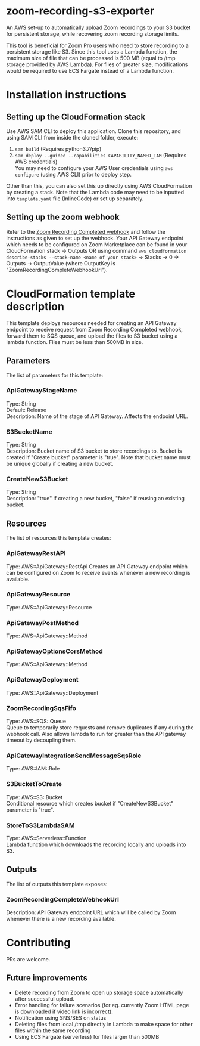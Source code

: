 # zoom-recording-s3-exporter
An AWS set-up to automatically upload Zoom recordings to your S3 bucket for persistent storage, while recovering zoom recording storage limits.

This tool is beneficial for Zoom Pro users who need to store recording to a persistent storage like S3. Since this tool uses a Lambda function, the maximum size of file that can be processed is 500 MB (equal to /tmp storage provided by AWS Lambda). For files of greater size, modifications would be required to use ECS Fargate instead of a Lambda function.


# Installation instructions

## Setting up the CloudFormation stack
Use AWS SAM CLI to deploy this application. Clone this repository, and using SAM CLI from inside the cloned folder, execute:  
1. `sam build` (Requires python3.7/pip)  
2. `sam deploy --guided --capabilities CAPABILITY_NAMED_IAM` (Requires AWS credentials)  
You may need to configure your AWS User credentials using `aws configure` (using AWS CLI) prior to deploy step. 

Other than this, you can also set this up directly using AWS CloudFormation by creating a stack. Note that the Lambda code may need to be inputted into `template.yaml` file (InlineCode) or set up separately.

## Setting up the zoom webhook

Refer to the [Zoom Recording Completed webhook](https://marketplace.zoom.us/docs/api-reference/webhook-reference/recording-events/recording-completed) and follow the instructions as given to set up the webhook. Your API Gateway endpoint which needs to be configured on Zoom Marketplace can be found in your CloudFormation stack -> Outputs OR using command `aws cloudformation describe-stacks --stack-name <name of your stack>` -> Stacks -> 0 -> Outputs -> OutputValue (where OutputKey is "ZoomRecordingCompleteWebhookUrl").


# CloudFormation template description
This template deploys resources needed for creating an API Gateway endpoint  to receive request from Zoom Recording Completed webhook, forward them to SQS  queue, and upload the files to S3 bucket using a lambda function. Files must be  less than 500MB in size.
  
## Parameters
The list of parameters for this template:

### ApiGatewayStageName 
Type: String  
Default: Release  
Description: Name of the stage of API Gateway. Affects the endpoint URL. 
### S3BucketName 
Type: String  
Description: Bucket name of S3 bucket to store recordings to. Bucket is created if "Create bucket" parameter is "true". Note that bucket name must be unique globally if creating a new bucket. 
### CreateNewS3Bucket 
Type: String  
Description: "true" if creating a new bucket, "false" if reusing an existing bucket. 

## Resources
The list of resources this template creates:

### ApiGatewayRestAPI 
Type: AWS::ApiGateway::RestApi
Creates an API Gateway endpoint which can be configured on Zoom to receive events whenever a new recording is available.  
### ApiGatewayResource 
Type: AWS::ApiGateway::Resource  
### ApiGatewayPostMethod 
Type: AWS::ApiGateway::Method  
### ApiGatewayOptionsCorsMethod 
Type: AWS::ApiGateway::Method  
### ApiGatewayDeployment 
Type: AWS::ApiGateway::Deployment  
### ZoomRecordingSqsFifo 
Type: AWS::SQS::Queue  
Queue to temporarily store requests and remove duplicates if any during the webhook call. Also allows lambda to run for greater than the API gateway timeout by decoupling them.
### ApiGatewayIntegrationSendMessageSqsRole 
Type: AWS::IAM::Role  
### S3BucketToCreate 
Type: AWS::S3::Bucket  
Conditional resource which creates bucket if "CreateNewS3Bucket" parameter is "true".
### StoreToS3LambdaSAM 
Type: AWS::Serverless::Function  
Lambda function which downloads the recording locally and uploads into S3.

## Outputs
The list of outputs this template exposes:

### ZoomRecordingCompleteWebhookUrl 
Description: API Gateway endpoint URL which will be called by Zoom whenever there is a new recording available. 

# Contributing
PRs are welcome.

## Future improvements
- Delete recording from Zoom to open up storage space automatically after successful upload.
- Error handling for failure scenarios (for eg. currently Zoom HTML page is downloaded if video link is incorrect).
- Notification using SNS/SES on status
- Deleting files from local /tmp directly in Lambda to make space for other files within the same recording
- Using ECS Fargate (serverless) for files larger than 500MB
